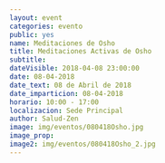 ```yaml
---
layout: event
categories: evento
public: yes
name: Meditaciones de Osho
title: Meditaciones Activas de Osho
subtitle:
dateVisible: 2018-04-08 23:00:00
date: 08-04-2018
date_text: 08 de Abril de 2018
date_imparticion: 08-04-2018
horario: 10:00 - 17:00
localizacion: Sede Principal
author: Salud-Zen
image: img/eventos/080418Osho.jpg
image_prop:
image2: img/eventos/080418Osho_2.jpg
---
```


